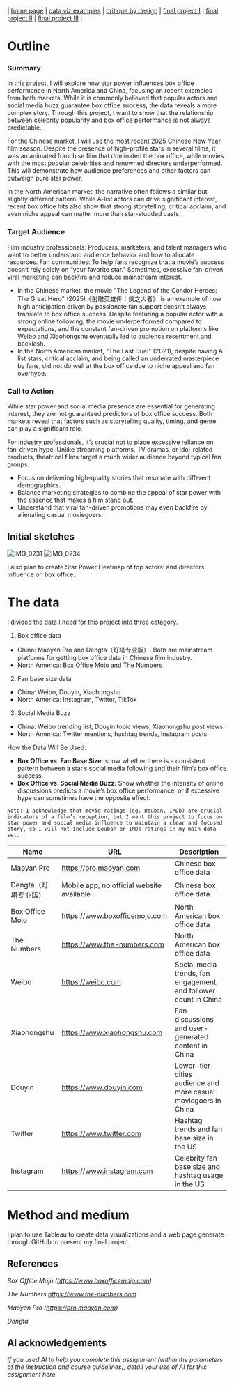 | [home page](https://yinqinw.github.io/yinqin-portfolio-templates) | [data viz examples](dataviz-examples) | [critique by design](critique-by-design) | [final project I](https://yinqinw.github.io/yinqin-portfolio-templates/final-project-part-one) | [final project II](final-project-part-two) | [final project III](final-project-part-three) |


# Outline
### Summary
In this project, I will explore how star power influences box office performance in North America and China, focusing on recent examples from both markets. While it is commonly believed that popular actors and social media buzz guarantee box office success, the data reveals a more complex story. Through this project, I want to show that the relationship between celebrity popularity and box office performance is not always predictable.

For the Chinese market, I will use the most recent 2025 Chinese New Year film season. Despite the presence of high-profile stars in several films, it was an animated franchise film that dominated the box office, while movies with the most popular celebrities and renowned directors underperformed. This will demonstrate how audience preferences and other factors can outweigh pure star power.

In the North American market, the narrative often follows a similar but slightly different pattern. While A-list actors can drive significant interest, recent box office hits also show that strong storytelling, critical acclaim, and even niche appeal can matter more than star-studded casts. 
### Target Audience
Film industry professionals: Producers, marketers, and talent managers who want to better understand audience behavior and how to allocate resources.
Fan communities: To help fans recognize that a movie’s success doesn’t rely solely on “your favorite star.” Sometimes, excessive fan-driven viral marketing can backfire and reduce mainstream interest.
- In the Chinese market, the movie "The Legend of the Condor Heroes: The Great Hero" (2025)《射雕英雄传：侠之大者》 is an example of how high anticipation driven by passionate fan support doesn’t always translate to box office success. Despite featuring a popular actor with a strong online following, the movie underperformed compared to expectations, and the constant fan-driven promotion on platforms like Weibo and Xiaohongshu eventually led to audience resentment and backlash.
- In the North American market, "The Last Duel" (2021), despite having A-list stars, critical acclaim, and being called an underrated masterpiece by fans, did not do well at the box office due to niche appeal and fan overhype.
### Call to Action
While star power and social media presence are essential for generating interest, they are not guaranteed predictors of box office success. Both markets reveal that factors such as storytelling quality, timing, and genre can play a significant role.

For industry professionals, it’s crucial not to place excessive reliance on fan-driven hype. Unlike streaming platforms, TV dramas, or idol-related products, theatrical films target a much wider audience beyond typical fan groups.
- Focus on delivering high-quality stories that resonate with different demographics.
- Balance marketing strategies to combine the appeal of star power with the essence that makes a film stand out.
- Understand that viral fan-driven promotions may even backfire by alienating casual moviegoers.

## Initial sketches
  
![IMG_0231](https://github.com/user-attachments/assets/082f90e5-4a58-4de0-ace5-ebc9aad39c75)
![IMG_0234](https://github.com/user-attachments/assets/c14f4ea7-aa89-47d7-a276-a5846aad9456)

I also plan to create Star Power Heatmap of top actors’ and directors’ influence on box office.

# The data

I divided the data I need for this project into three catagory.
1. Box office data
- China: Maoyan Pro and Dengta（灯塔专业版）. Both are mainstream platforms for getting box office data in Chinese film industry.
- North America: Box Office Mojo and The Numbers
2. Fan base size data
- China: Weibo, Douyin, Xiaohongshu
- North America: Instagram, Twitter, TikTok
3. Social Media Buzz
- China:  Weibo trending list, Douyin topic views, Xiaohongshu post views.
- North America: Twitter mentions, hashtag trends, Instagram posts.

How the Data Will Be Used:
- **Box Office vs. Fan Base Size:** show whether there is a consistent pattern between a star’s social media following and their film’s box office success.
- **Box Office vs. Social Media Buzz:** Show whether the intensity of online discussions predicts a movie’s box office performance, or if excessive hype can sometimes have the opposite effect.

`Note: I acknowledge that movie ratings (eg. Douban, IMDb) are crucial indicators of a film’s reception, but I want this project to focus on star power and social media influence to maintain a clear and focused story, so I will not include Douban or IMDb ratings in my main data set.`

| Name | URL | Description |
|------|-----|-------------|
| Maoyan Pro | https://pro.maoyan.com |Chinese box office data|
| Dengta（灯塔专业版)| Mobile app, no official website available|Chinese box office data|
| Box Office Mojo|https://www.boxofficemojo.com| North American box office data|
| The Numbers|https://www.the-numbers.com| North American box office data|
| Weibo|https://weibo.com|Social media trends, fan engagement, and follower count in China|
|Xiaohongshu|https://www.xiaohongshu.com|Fan discussions and user-generated content in China|
|Douyin|https://www.douyin.com|Lower-tier cities audience and more casual moviegoers in China|
|Twitter|https://www.twitter.com|Hashtag trends and fan base size in the US|
|Instagram|https://www.instagram.com|Celebrity fan base size and hashtag usage in the US|


# Method and medium
I plan to use Tableau to create data visualizations and a web page generate through GitHub to present my final project.

## References
_Box Office Mojo (https://www.boxofficemojo.com)_

_The Numbers https://www.the-numbers.com_

_Maoyan Pro (https://pro.maoyan.com)_

_Dengta_

## AI acknowledgements
_If you used AI to help you complete this assignment (within the parameters of the instruction and course guidelines), detail your use of AI for this assignment here._
